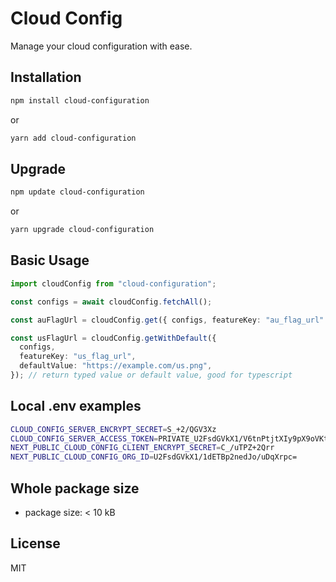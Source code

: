 # Cloud Config

Manage your cloud configuration with ease.

## Installation

```bash
npm install cloud-configuration
```

or

```bash
yarn add cloud-configuration
```

## Upgrade

```bash
npm update cloud-configuration
```

or

```bash
yarn upgrade cloud-configuration
```

## Basic Usage

```typescript
import cloudConfig from "cloud-configuration";

const configs = await cloudConfig.fetchAll();

const auFlagUrl = cloudConfig.get({ configs, featureKey: "au_flag_url" }); // return value or null

const usFlagUrl = cloudConfig.getWithDefault({
  configs,
  featureKey: "us_flag_url",
  defaultValue: "https://example.com/us.png",
}); // return typed value or default value, good for typescript
```

## Local .env examples

```bash
CLOUD_CONFIG_SERVER_ENCRYPT_SECRET=S_+2/QGV3Xz
CLOUD_CONFIG_SERVER_ACCESS_TOKEN=PRIVATE_U2FsdGVkX1/V6tnPtjtXIy9pX9oVKt1M73fasTvAsFpaQtvZg==
NEXT_PUBLIC_CLOUD_CONFIG_CLIENT_ENCRYPT_SECRET=C_/uTPZ+2Qrr
NEXT_PUBLIC_CLOUD_CONFIG_ORG_ID=U2FsdGVkX1/1dETBp2nedJo/uDqXrpc=
```

## Whole package size

- package size: < 10 kB

## License

MIT
